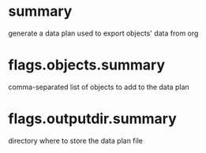 # summary

generate a data plan used to export objects' data from org

# flags.objects.summary

comma-separated list of objects to add to the data plan

# flags.outputdir.summary

directory where to store the data plan file
